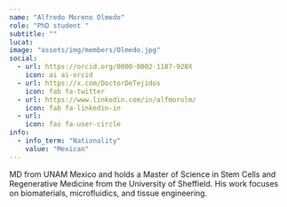 ```yaml
---
name: "Alfredo Moreno Olmedo"
role: "PhD student "
subtitle: ""
lucat: 
image: "assets/img/members/Olmedo.jpg"
social:
  - url: https://orcid.org/0000-0002-1187-928X
    icon: ai ai-orcid
  - url: https://x.com/DoctorDeTejidos
    icon: fab fa-twitter
  - url: https://www.linkedin.com/in/alfmorolm/
    icon: fab fa-linkedin-in
  - url: 
    icon: fas fa-user-circle
info:
  - info_term: "Nationality"
    value: "Mexican"
---
```

MD from UNAM Mexico and holds a Master of Science in Stem Cells and Regenerative Medicine from the University of Sheffield. His work focuses on biomaterials, microfluidics, and tissue engineering.
